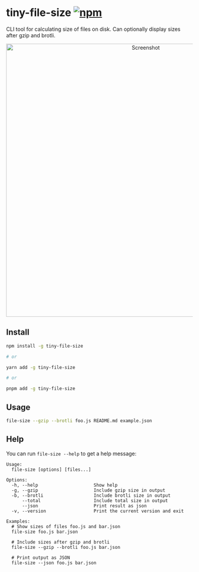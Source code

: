 # tiny-file-size [![npm](https://img.shields.io/npm/v/tiny-file-size)](https://www.npmjs.com/package/tiny-file-size)

CLI tool for calculating size of files on disk. Can optionally display sizes after gzip and brotli.

<p align="center">
    <img src="https://user-images.githubusercontent.com/18193831/216993542-c0ecf21b-df63-4aba-a5a7-1fec497192ad.png" alt="Screenshot" width="738">
</p>

## Install

```sh
npm install -g tiny-file-size

# or

yarn add -g tiny-file-size

# or

pnpm add -g tiny-file-size
```

## Usage

```sh
file-size --gzip --brotli foo.js README.md example.json
```

## Help

You can run `file-size --help` to get a help message:

```
Usage:
  file-size [options] [files...]

Options:
  -h, --help                     Show help
  -g, --gzip                     Include gzip size in output
  -b, --brotli                   Include brotli size in output
      --total                    Include total size in output
      --json                     Print result as json
  -v, --version                  Print the current version and exit

Examples:
  # Show sizes of files foo.js and bar.json
  file-size foo.js bar.json

  # Include sizes after gzip and brotli
  file-size --gzip --brotli foo.js bar.json

  # Print output as JSON
  file-size --json foo.js bar.json
```

